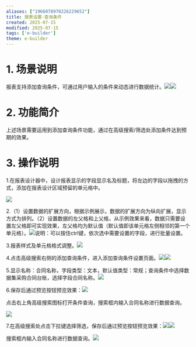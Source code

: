 ```yaml
---
aliases: ["1966078970226229652"]
title: 报表设置-查询条件
created: 2025-07-15
modified: 2025-07-15
tags: ['e-builder']
theme: e-builder
---
```


# 1. 场景说明

报表支持添加查询条件，可通过用户输入的条件来动态进行数据统计。![](8b1eead736db5f2260e0f44344ba5c53.jpg)![](ecbaf4a81b3df72219613cbf559fdf57.jpg)

#

# 2. 功能简介

上述场景需要运用到添加查询条件功能，通过在高级搜索/筛选处添加条件达到预期的效果。

#

# 3. 操作说明

1.在报表设计器中，设计报表显示的字段显示名及标题，将左边的字段以拖拽的方式，添加在报表设计区域预留的单元格中。

![](1e5c06068aacede50a3a6074ec480cfd.jpg)

2.（1）设置数据的扩展方向，根据示例展示，数据的扩展方向为纵向扩展，显示方式为排列。（2）设置数据的左父格和上父格，从示例效果来看，数据只需要设置左父格即可实现效果，左父格均为默认值（默认值即该单元格左侧相邻的第一个单元格）。![](e2b2bfaf66992024fb3ed9aed98b2fef.jpg)说明：可以按住ctrl键，依次选中需要设置的字段，进行批量设置。

3.报表样式及单元格格式调整。![](b85ac6c74cdb472b8379a6a50e8393e7.jpg)

4.点击高级搜索右侧的添加查询条件，进入添加查询条件设置页面。![](73e0b15878af4e8365a43e48b9f72618.jpg)![](7bf09b8b8818559e976885621f03a3bc.jpg)

5.显示名称：合同名称，字段类型：文本，默认值类型：常规；查询条件中选择数据集采购合同台账，选择字段合同名称。![](4007d5e4e5519d1c7a35fbee575b5889.jpg)

6.保存后通过预览按钮预览效果：![](be62fcc3e16b0654853dc662c3d101b1.jpg)

点击右上角高级搜索图标打开条件查询，搜索框内输入合同名称进行数据查询。

![](b9212f782739b016c9e930b5f2904986.jpg)

7.在高级搜索处点击下拉键选择筛选，保存后通过预览按钮预览效果：![](8a2e1b42f1c1aa5d0bd46319f0eb321d.jpg)![](c4beab78b3b76e87aa83f91816c70af8.jpg)

搜索框内输入合同名称进行数据查询。![](3d1a77d20190b0585aae6cb6ebb7e40b.jpg)